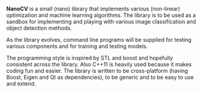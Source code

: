 **NanoCV** is a small (nano) library that implements various (non-linear) optimization and machine learning algorithms. The library is to be used as a sandbox for 
implementing and playing with various image classification and object detection methods.

As the library evolves, command line programs will be supplied for testing various components and for training and testing models.

The programming style is inspired by STL and boost and hopefully consistent across the library. Also C++11 is heavily used because it makes coding fun and 
easier. The library is written to be cross-platform (having Boost, Eigen and Qt as dependencies), to be generic and to be easy to use and 
extend.


